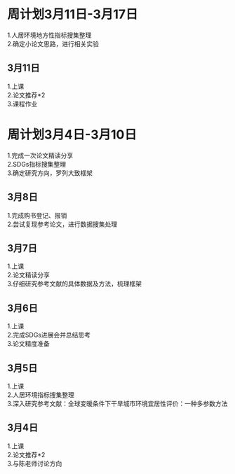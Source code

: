 # 周计划3月11日-3月17日
1.人居环境地方性指标搜集整理<br>
2.确定小论文思路，进行相关实验<br>
## 3月11日
1.上课<br>
2.论文推荐*2<br>
3.课程作业<br>
# 周计划3月4日-3月10日
1.完成一次论文精读分享<br>
2.SDGs指标搜集整理<br>
3.确定研究方向，罗列大致框架<br>
## 3月8日
1.完成购书登记、报销<br>
2.尝试复现参考论文，进行数据搜集处理<br>
## 3月7日
1.上课<br>
2.论文精读分享<br>
3.仔细研究参考文献的具体数据及方法，梳理框架<br>
## 3月6日
1.上课<br>
2.完成SDGs进展会并总结思考<br>
3.论文精度准备<br>
## 3月5日
1.上课<br>
2.人居环境指标搜集整理<br>
3.深入研究参考文献：全球变暖条件下干旱城市环境宜居性评价：一种多参数方法<br>
## 3月4日
1.上课<br>
2.论文推荐*2<br>
3.与陈老师讨论方向
